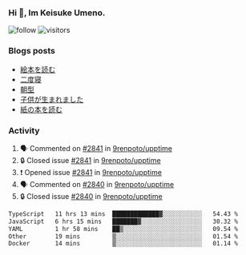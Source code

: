 ### Hi 👋, Im Keisuke Umeno.

<!--
**9renpoto/9renpoto** is a ✨ _special_ ✨ repository because its `README.md` (this file) appears on your GitHub profile.

Here are some ideas to get you started:

- 🔭 I’m currently working on ...
- 🌱 I’m currently learning ...
- 👯 I’m looking to collaborate on ...
- 🤔 I’m looking for help with ...
- 💬 Ask me about ...
- 📫 How to reach me: ...
- 😄 Pronouns: ...
- ⚡ Fun fact: ...
-->

![follow](https://img.shields.io/github/followers/9renpoto?label=Follow&style=social)
![visitors](https://komarev.com/ghpvc/?username=9renpoto&label=Profile%20views&color=0e75b6&style=flat)

### Blogs posts

<!-- BLOG-POST-LIST:START -->
- [絵本を読む](https://9renpoto.win/entry/2024/07/26/picture_book)
- [二度寝](https://9renpoto.win/entry/2024/07/18/going_back_to_sleep)
- [朝型](https://9renpoto.win/entry/2024/05/29/im-an-early)
- [子供が生まれました](https://9renpoto.win/entry/2024/04/18/hello-world)
- [紙の本を読む](https://9renpoto.win/entry/2024/02/25/reading-papar-book)
<!-- BLOG-POST-LIST:END -->

### Activity

<!--START_SECTION:activity-->
1. 🗣 Commented on [#2841](https://github.com/9renpoto/upptime/issues/2841#issuecomment-2255444629) in [9renpoto/upptime](https://github.com/9renpoto/upptime)
2. 🔒 Closed issue [#2841](https://github.com/9renpoto/upptime/issues/2841) in [9renpoto/upptime](https://github.com/9renpoto/upptime)
3. ❗ Opened issue [#2841](https://github.com/9renpoto/upptime/issues/2841) in [9renpoto/upptime](https://github.com/9renpoto/upptime)
4. 🗣 Commented on [#2840](https://github.com/9renpoto/upptime/issues/2840#issuecomment-2255397577) in [9renpoto/upptime](https://github.com/9renpoto/upptime)
5. 🔒 Closed issue [#2840](https://github.com/9renpoto/upptime/issues/2840) in [9renpoto/upptime](https://github.com/9renpoto/upptime)
<!--END_SECTION:activity-->

<!--START_SECTION:waka-->

```txt
TypeScript   11 hrs 13 mins  █████████████▓░░░░░░░░░░░   54.43 %
JavaScript   6 hrs 15 mins   ███████▓░░░░░░░░░░░░░░░░░   30.32 %
YAML         1 hr 58 mins    ██▒░░░░░░░░░░░░░░░░░░░░░░   09.54 %
Other        19 mins         ▒░░░░░░░░░░░░░░░░░░░░░░░░   01.54 %
Docker       14 mins         ▒░░░░░░░░░░░░░░░░░░░░░░░░   01.14 %
```

<!--END_SECTION:waka-->
